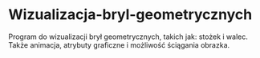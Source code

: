 # Wizualizacja-bryl-geometrycznych
Program do wizualizacji brył geometrycznych, takich jak: stożek i walec. Także animacja, atrybuty graficzne i możliwość ściągania obrazka.
